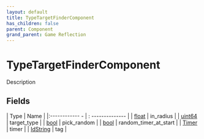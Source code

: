 ```yaml
---
layout: default
title: TypeTargetFinderComponent
has_children: false
parent: Component
grand_parent: Game Reflection
---
```

# TypeTargetFinderComponent
Description 

## Fields
| Type | Name |
|:------------ - | : -------------- |
| [float](game-reflection/components/float.md) | in_radius |
| [uint64](game-reflection/components/uint64.md) | target_type |
| [bool](game-reflection/components/bool.md) | pick_random |
| [bool](game-reflection/components/bool.md) | random_timer_at_start |
| [Timer](game-reflection/classes/timer.md) | timer |
| [IdString](game-reflection/components/id_string.md) | tag |
